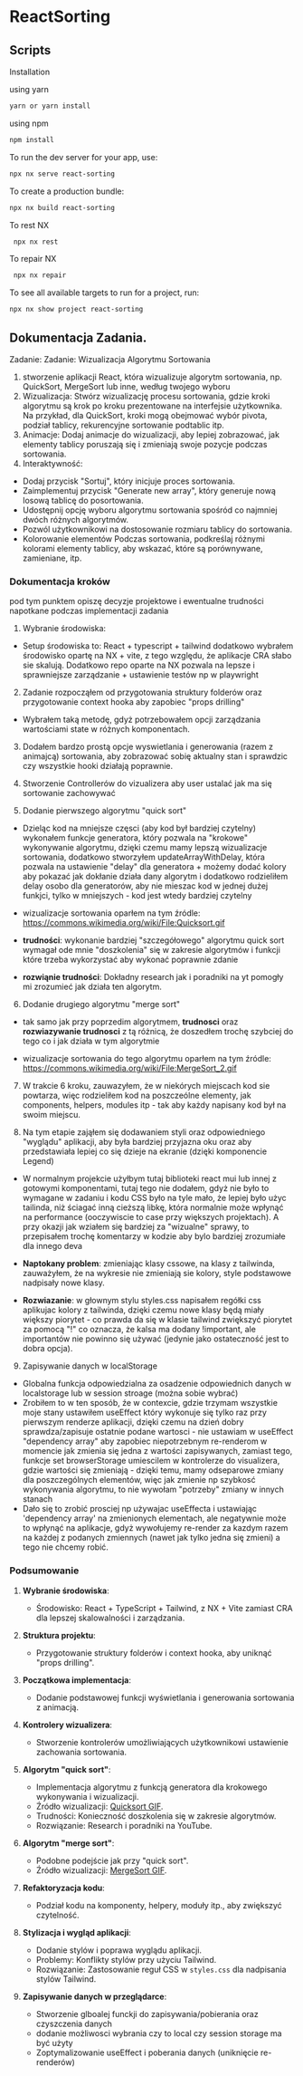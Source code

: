 # ReactSorting

## Scripts

Installation

using yarn

```sh
yarn or yarn install
```

using npm

```sh
npm install
```

To run the dev server for your app, use:

```sh
npx nx serve react-sorting

```

To create a production bundle:

```sh
npx nx build react-sorting
```

To rest NX

```sh
 npx nx rest
```

To repair NX

```sh
 npx nx repair
```

To see all available targets to run for a project, run:

```sh
npx nx show project react-sorting
```

## Dokumentacja Zadania.

Zadanie: Zadanie: Wizualizacja Algorytmu Sortowania

1. stworzenie aplikacji React, która wizualizuje algorytm sortowania, np. QuickSort, MergeSort lub inne, według twojego wyboru
2. Wizualizacja: Stwórz wizualizację procesu sortowania, gdzie kroki algorytmu są krok po kroku prezentowane na interfejsie użytkownika. Na przykład, dla QuickSort, kroki mogą obejmować wybór pivota, podział tablicy, rekurencyjne sortowanie podtablic itp.
3. Animacje: Dodaj animacje do wizualizacji, aby lepiej zobrazować, jak elementy tablicy poruszają się i zmieniają swoje pozycje podczas sortowania.
4. Interaktywność:

- Dodaj przycisk "Sortuj", który inicjuje proces sortowania.
- Zaimplementuj przycisk "Generate new array", który generuje nową losową tablicę do posortowania.
- Udostępnij opcję wyboru algorytmu sortowania spośród co najmniej dwóch różnych algorytmów.
- Pozwól użytkownikowi na dostosowanie rozmiaru tablicy do sortowania.
- Kolorowanie elementów Podczas sortowania, podkreślaj różnymi kolorami elementy tablicy, aby wskazać, które są porównywane, zamieniane, itp.

### Dokumentacja kroków

pod tym punktem opiszę decyzje projektowe i ewentualne trudności napotkane podczas implementacji zadania

1. Wybranie środowiska:

- Setup środowiska to: React + typescript + tailwind dodatkowo wybrałem środowisko opartę na NX + vite, z tego względu, że aplikacje CRA słabo sie skalują. Dodatkowo repo oparte na NX pozwala na lepsze i sprawniejsze zarządzanie + ustawienie testów np w playwright

2. Zadanie rozpocząłem od przygotowania struktury folderów oraz przygotowanie context hooka aby zapobiec "props drilling"

- Wybrałem taką metodę, gdyż potrzebowałem opcji zarządzania wartościami state w różnych komponentach.

3. Dodałem bardzo prostą opcje wyswietlania i generowania (razem z animajcą) sortowania, aby zobrazować sobię aktualny stan i sprawdzic czy wszystkie hooki działają poprawnie.

4. Stworzenie Controllerów do vizualizera aby user ustalać jak ma się sortowanie zachowywać

5. Dodanie pierwszego algorytmu "quick sort"

- Dzieląc kod na mniejsze częsci (aby kod był bardziej czytelny) wykonałem funkcje generatora, który pozwala na "krokowe" wykonywanie algorytmu, dzięki czemu mamy lepszą wizualizacje sortowania, dodatkowo stworzyłem updateArrayWithDelay, która pozwala na ustawienie "delay" dla generatora + możemy dodać kolory aby pokazać jak dokłanie działa dany algorytm i dodatkowo rodzieliłem delay osobo dla generatorów, aby nie mieszac kod w jednej dużej funkjci, tylko w mniejszych - kod jest wtedy bardziej czytelny

- wizualizacje sortowania oparłem na tym źródle: https://commons.wikimedia.org/wiki/File:Quicksort.gif

- **trudności**: wykonanie bardziej "szczegółowego" algorytmu quick sort wymagał ode mnie "doszkolenia" się w zakresie algorytmów i funkcji które trzeba wykorzystać aby wykonać poprawnie zdanie

- **rozwiąnie trudności**: Dokładny research jak i poradniki na yt pomogły mi zrozumieć jak działa ten algorytm.

6. Dodanie drugiego algorytmu "merge sort"

- tak samo jak przy poprzedim algorytmem, **trudnosci** oraz **rozwiazywanie trudnosci** z tą różnicą, że doszedłem trochę szybciej do tego co i jak działa w tym algorytmie

- wizualizacje sortowania do tego algorytmu oparłem na tym źródle: https://commons.wikimedia.org/wiki/File:MergeSort_2.gif

7. W trakcie 6 kroku, zauwazyłem, że w niekórych miejscach kod sie powtarza, więc rodzieliłem kod na poszczeólne elementy, jak components, helpers, modules itp - tak aby każdy napisany kod był na swoim miejscu.

8. Na tym etapie zająłem się dodawaniem styli oraz odpowiedniego "wyglądu" aplikacji, aby była bardziej
   przyjazna oku oraz aby przedstawiała lepiej co się dzieje na ekranie (dzięki komponencie Legend)

- W normalnym projekcie użyłbym tutaj biblioteki react mui lub innej z gotowymi komponentami, tutaj tego nie dodałem, gdyż nie było to wymagane w zadaniu i kodu CSS było na tyle mało, że lepiej było użyc tailinda, niż ściagać inną cieższą libkę, która normalnie może wpłynąć na performance (ooczywiscie to case przy większych projektach). A przy okazji jak wziałem się bardziej za "wizualne" sprawy, to przepisałem trochę komentarzy w kodzie aby bylo bardziej zrozumiałe dla innego deva

- **Naptokany problem**: zmieniając klasy cssowe, na klasy z tailwinda, zauważyłem, że na wykresie nie zmieniają sie kolory, style podstawowe nadpisały nowe klasy.

- **Rozwiazanie**: w głownym stylu styles.css napisałem regółki css aplikujac kolory z tailwinda, dzięki czemu nowe klasy będą miały większy piorytet - co prawda da się w klasie tailwind zwiększyć piorytet za pomocą "!" co oznacza, że kalsa ma dodany !important, ale importantów nie powinno się używać (jedynie jako ostateczność jest to dobra opcja).

9. Zapisywanie danych w localStorage

- Globalna funkcja odpowiedzialna za osadzenie odpowiednich danych w localstorage lub w session stroage (można sobie wybrać)
- Zrobiłem to w ten sposób, źe w contexcie, gdzie trzymam wszystkie moje stany ustawiłem useEffect który wykonuje się tylko raz przy pierwszym renderze aplikacji, dzięki czemu na dzień dobry sprawdza/zapisuje ostatnie podane wartosci - nie ustawiam w useEffect "dependency array" aby zapobiec niepotrzebnym re-renderom w momencie jak zmienia się jedna z wartości zapisywanych, zamiast tego, funkcje set browserStorage umiescilem w kontrolerze do visualizera, gdzie wartości się zmieniają - dzięki temu, mamy odseparowe zmiany dla poszczególnych elementów, więc jak zmienie np szybkosć wykonywania algorytmu, to nie wywołam "potrzeby" zmiany w innych stanach
- Dało się to zrobić prosciej np używajac useEffecta i ustawiając 'dependency array' na zmienionych elementach, ale negatywnie może to wpłynąć na aplikacje, gdyż wywołujemy re-render za kazdym razem na każdej z podanych zmiennych (nawet jak tylko jedna się zmieni) a tego nie chcemy robić.

### Podsumowanie

1. **Wybranie środowiska**:

   - Środowisko: React + TypeScript + Tailwind, z NX + Vite zamiast CRA dla lepszej skalowalności i zarządzania.

2. **Struktura projektu**:

   - Przygotowanie struktury folderów i context hooka, aby uniknąć "props drilling".

3. **Początkowa implementacja**:

   - Dodanie podstawowej funkcji wyświetlania i generowania sortowania z animacją.

4. **Kontrolery wizualizera**:

   - Stworzenie kontrolerów umożliwiających użytkownikowi ustawienie zachowania sortowania.

5. **Algorytm "quick sort"**:

   - Implementacja algorytmu z funkcją generatora dla krokowego wykonywania i wizualizacji.
   - Źródło wizualizacji: [Quicksort GIF](https://commons.wikimedia.org/wiki/File:Quicksort.gif).
   - Trudności: Konieczność doszkolenia się w zakresie algorytmów.
   - Rozwiązanie: Research i poradniki na YouTube.

6. **Algorytm "merge sort"**:

   - Podobne podejście jak przy "quick sort".
   - Źródło wizualizacji: [MergeSort GIF](https://commons.wikimedia.org/wiki/File:MergeSort_2.gif).

7. **Refaktoryzacja kodu**:

   - Podział kodu na komponenty, helpery, moduły itp., aby zwiększyć czytelność.

8. **Stylizacja i wygląd aplikacji**:

   - Dodanie stylów i poprawa wyglądu aplikacji.
   - Problemy: Konflikty stylów przy użyciu Tailwind.
   - Rozwiązanie: Zastosowanie reguł CSS w `styles.css` dla nadpisania stylów Tailwind.

9. **Zapisywanie danych w przeglądarce**:
   - Stworzenie glboalej funckji do zapisywania/pobierania oraz czyszczenia danych
   - dodanie możliwosci wybrania czy to local czy session storage ma być użyty
   - Zoptymalizowanie useEffect i poberania danych (uniknięcie re-renderów)
